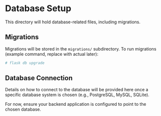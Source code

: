 # Database Setup

This directory will hold database-related files, including migrations.

## Migrations
Migrations will be stored in the `migrations/` subdirectory.
To run migrations (example command, replace with actual later):
```bash
# flask db upgrade
```

## Database Connection
Details on how to connect to the database will be provided here once a specific database system is chosen (e.g., PostgreSQL, MySQL, SQLite).

For now, ensure your backend application is configured to point to the chosen database.
